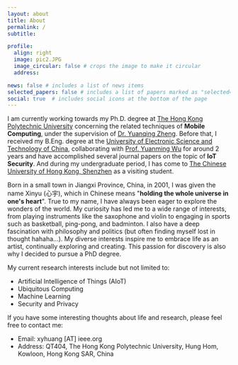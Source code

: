 ```yaml
---
layout: about
title: About
permalink: /
subtitle:

profile:
  align: right
  image: pic2.JPG
  image_circular: false # crops the image to make it circular
  address:

news: false # includes a list of news items
selected_papers: false # includes a list of papers marked as "selected={true}"
social: true  # includes social icons at the bottom of the page
---
```


I am currently working towards my Ph.D. degree at [The Hong Kong Polytechnic University](https://www.polyu.edu.hk/) concerning the related techniques of **Mobile Computing**, under the supervision of [Dr. Yuanqing Zheng](https://www4.comp.polyu.edu.hk/~csyqzheng/). Before that, I received my B.Eng. degree at the [University of Electronic Science and Technology of China](https://www.uestc.edu.cn/), collaborating with [Prof. Yuanming Wu](https://faculty.uestc.edu.cn/wuyuanming/zh_CN/index/173473/list/index.htm) for around 2 years and have accomplished several journal papers on the topic of **IoT Security**. And during my undergraduate period, I has come to [The Chinese University of Hong Kong, Shenzhen](https://cuhk.edu.cn/en) as a visiting student.


Born in a small town in Jiangxi Province, China, in 2001, I was given the name Xinyu (心宇), which in Chinese means "**holding the whole universe in one's heart**". True to my name, I have always been eager to explore the wonders of the world. My curiosity has led me to a wide range of interests, from playing instruments like the saxophone and violin to engaging in sports such as basketball, ping-pong, and badminton. I also have a deep fascination with philosophy and politics (but often finding myself lost in thought hahaha...). My diverse interests inspire me to embrace life as an artist, continually exploring and creating. This passion for discovery is also why I decided to pursue a PhD degree.

My current research interests include but not limited to:
- Artificial Intelligence of Things (AIoT)
- Ubiquitous Computing
- Machine Learning
- Security and Privacy

If you have some interesting thoughts about life and research, please feel free to contact me:
- Email: xyhuang [AT] ieee.org
- Address: QT404, The Hong Kong Polytechnic University, Hung Hom, Kowloon, Hong Kong SAR, China


